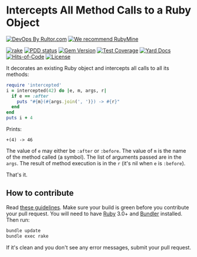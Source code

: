 # Intercepts All Method Calls to a Ruby Object

[![DevOps By Rultor.com](https://www.rultor.com/b/yegor256/intercepted)](https://www.rultor.com/p/yegor256/intercepted)
[![We recommend RubyMine](https://www.elegantobjects.org/rubymine.svg)](https://www.jetbrains.com/ruby/)

[![rake](https://github.com/yegor256/intercepted/actions/workflows/rake.yml/badge.svg)](https://github.com/yegor256/intercepted/actions/workflows/rake.yml)
[![PDD status](https://www.0pdd.com/svg?name=yegor256/intercepted)](https://www.0pdd.com/p?name=yegor256/intercepted)
[![Gem Version](https://badge.fury.io/rb/intercepted.svg)](https://badge.fury.io/rb/intercepted)
[![Test Coverage](https://img.shields.io/codecov/c/github/yegor256/intercepted.svg)](https://codecov.io/github/yegor256/intercepted?branch=master)
[![Yard Docs](https://img.shields.io/badge/yard-docs-blue.svg)](https://rubydoc.info/github/yegor256/intercepted/master/frames)
[![Hits-of-Code](https://hitsofcode.com/github/yegor256/intercepted)](https://hitsofcode.com/view/github/yegor256/intercepted)
[![License](https://img.shields.io/badge/license-MIT-green.svg)](https://github.com/yegor256/intercepted/blob/master/LICENSE.txt)

It decorates an existing Ruby object and intercepts all calls
to all its methods:

```ruby
require 'intercepted'
i = intercepted(42) do |e, m, args, r|
  if e == :after
    puts "#{m}(#{args.join(', ')}) -> #{r}"
  end
end
puts i + 4
```

Prints:

```text
+(4) -> 46
```

The value of `e` may either be `:after` or `:before`.
The value of `m` is the name of the method called (a symbol).
The list of arguments passed are in the `args`.
The result of method execution is in the `r` (it's nil when `e` is `:before`).

That's it.

## How to contribute

Read
[these guidelines](https://www.yegor256.com/2014/04/15/github-guidelines.html).
Make sure your build is green before you contribute
your pull request. You will need to have
[Ruby](https://www.ruby-lang.org/en/) 3.0+ and
[Bundler](https://bundler.io/) installed. Then run:

```bash
bundle update
bundle exec rake
```

If it's clean and you don't see any error messages, submit your pull request.
